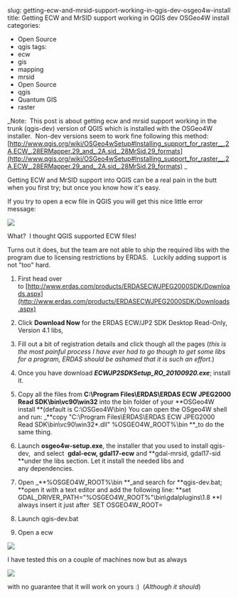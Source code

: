 slug: getting-ecw-and-mrsid-support-working-in-qgis-dev-osgeo4w-install
title: Getting ECW and MrSID support working in QGIS dev OSGeo4W install
categories:
- Open Source
- qgis
tags:
- ecw
- gis
- mapping
- mrsid
- Open Source
- qgis
- Quantum GIS
- raster

_Note:  This post is about getting ecw and mrsid support working in the trunk (qgis-dev) version of QGIS which is installed with the OSGeo4W installer.  Non-dev versions seem to work fine following this method: [http://www.qgis.org/wiki/OSGeo4wSetup#Installing_support_for_raster__.2A.ECW_.28ERMapper.29_and_.2A.sid_.28MrSid.29_formats](http://www.qgis.org/wiki/OSGeo4wSetup#Installing_support_for_raster__.2A.ECW_.28ERMapper.29_and_.2A.sid_.28MrSid.29_formats) _

Getting ECW and MrSID support into QGIS can be a real pain in the butt when you first try; but once you know how it's easy.

If you try to open a ecw file in QGIS you will get this nice little error message:

[](http://woostuff.files.wordpress.com/2011/03/error.png)[![](http://woostuff.files.wordpress.com/2011/03/error3.png)](http://woostuff.files.wordpress.com/2011/03/error2.png)

What?  I thought QGIS supported ECW files!

Turns out it does, but the team are not able to ship the required libs with the program due to licensing restrictions by ERDAS.   Luckily adding support is not "too" hard.



	
  1. First head over to [http://www.erdas.com/products/ERDASECWJPEG2000SDK/Downloads.aspx](http://www.erdas.com/products/ERDASECWJPEG2000SDK/Downloads.aspx)

	
  2. Click **Download Now** for the ERDAS ECW/JP2 SDK Desktop Read-Only, Version 4.1 libs,

	
  3. Fill out a bit of registration details and click though all the pages (_this is the most painful process I have ever had to go though to get some libs for a program, ERDAS should be ashamed that it is such an effort._)

	
  4. Once you have download **_ECWJP2SDKSetup_RO_20100920.exe_**; install it.

	
  5. Copy all the files from **C:\Program Files\ERDAS\ERDAS ECW JPEG2000 Read SDK\bin\vc90\win32** into the bin folder of your **OSGeo4W install **(default is C:\OSGeo4W\bin)
You can open the OSgeo4W shell and run: _**copy "C:\Program Files\ERDAS\ERDAS ECW JPEG2000 Read SDK\bin\vc90\win32\*.dll" %OSGEO4W_ROOT%\bin **_to do the same thing.

	
  6. Launch **osgeo4w-setup.exe**, the installer that you used to install qgis-dev,  and select  **gdal-ecw, gdal17-ecw** and **gdal-mrsid, gdal17-sid **under the libs section. Let it install the needed libs and any dependencies.

	
  7. Open _**%OSGEO4W_ROOT%\bin **_and search for **qgis-dev.bat; **open it with a text editor and add the following line:
**set GDAL_DRIVER_PATH="%OSGEO4W_ROOT%"\bin\gdalplugins\1.8
**I always insert it just after  SET OSGEO4W_ROOT=

	
  8. Launch qgis-dev.bat

	
  9. Open a ecw


[![](http://woostuff.files.wordpress.com/2011/03/ecw.png)](http://woostuff.files.wordpress.com/2011/03/ecw.png)

I have tested this on a couple of machines now but as always


![](http://woostuff.files.wordpress.com/2011/03/works-on-my-machine-starburst.jpg)


with no guarantee that it will work on yours :)  (_Although it should_)
